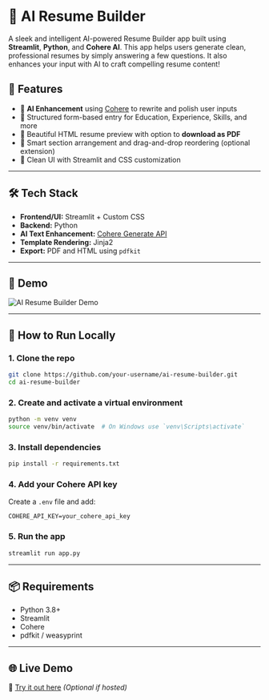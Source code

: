 # 🤖 AI Resume Builder

A sleek and intelligent AI-powered Resume Builder app built using **Streamlit**, **Python**, and **Cohere AI**. This app helps users generate clean, professional resumes by simply answering a few questions. It also enhances your input with AI to craft compelling resume content!

## 🚀 Features

- 🧠 **AI Enhancement** using [Cohere](https://cohere.com/) to rewrite and polish user inputs
- 🧾 Structured form-based entry for Education, Experience, Skills, and more
- 🎨 Beautiful HTML resume preview with option to **download as PDF**
- 🧲 Smart section arrangement and drag-and-drop reordering (optional extension)
- 🌈 Clean UI with Streamlit and CSS customization

---

## 🛠️ Tech Stack

- **Frontend/UI:** Streamlit + Custom CSS
- **Backend:** Python
- **AI Text Enhancement:** [Cohere Generate API](https://docs.cohere.com/)
- **Template Rendering:** Jinja2
- **Export:** PDF and HTML using `pdfkit` 

---

## 📸 Demo

![AI Resume Builder Demo](link-to-demo-gif-or-image)

---

## 🔧 How to Run Locally

### 1. Clone the repo

```bash
git clone https://github.com/your-username/ai-resume-builder.git
cd ai-resume-builder
```

### 2. Create and activate a virtual environment

```bash
python -m venv venv
source venv/bin/activate  # On Windows use `venv\Scripts\activate`
```

### 3. Install dependencies

```bash
pip install -r requirements.txt
```

### 4. Add your Cohere API key

Create a `.env` file and add:

```
COHERE_API_KEY=your_cohere_api_key
```

### 5. Run the app

```bash
streamlit run app.py
```

---


## 📦 Requirements

- Python 3.8+
- Streamlit
- Cohere
- pdfkit / weasyprint

---


## 🌐 Live Demo

🔗 [Try it out here](https://your-deployment-link.com) *(Optional if hosted)*

```
